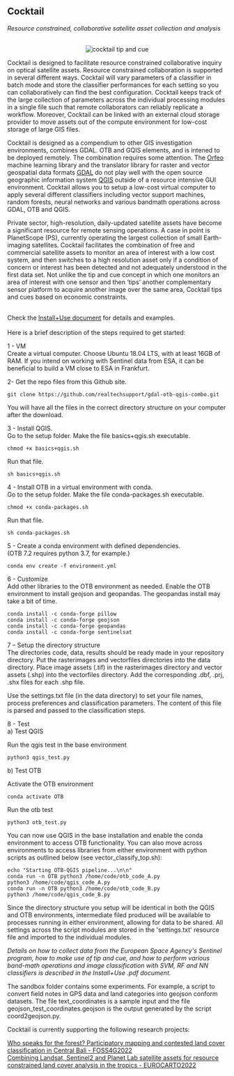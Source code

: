 ## Cocktail 

<i> Resource constrained, collaborative satellite asset collection and analysis </i>
<br><br>

<p align="center">
  <img src="https://github.com/realtechsupport/cocktail/blob/main/imgs/tip+cue5.png?raw=true" alt="cocktail tip and cue"/>
</p>

Cocktail is designed to facilitate resource constrained collaborative inquiry on optical satellite assets. Resource constrained collaboration is supported in several different ways. Cocktail will vary parameters of a classifier in batch mode and store the classifier performances for each setting so you can collaboratively can find the best configuration. Cocktail keeps track of the large collection of parameters across the individual processing modules in a single file such that remote collaborators can reliably replicate a workflow. Moreover, Cocktail can be linked with an external cloud storage provider to move assets out of the compute environment for low-cost storage of large GIS files. 

Cocktail is designed as a compendium to other GIS investigation environments, combines GDAL. OTB and GQIS elements, and is intened to be deployed remotely. The combination requires some attention. The [Orfeo](https://www.orfeo-toolbox.org/tag/machine-learning/) machine learning library and the translator library for raster and vector geospatial data formats [GDAL](https://gdal.org/) do not play well with the open source geographic information system [QGIS](https://qgis.org) outside of a resource intensive GUI environment.  Cocktail allows you to setup a low-cost virtual computer to apply several different classifiers including vector support machines, random forests, neural networks and various bandmath operations across GDAL, OTB and QGIS.

Private sector, high-resolution, daily-updated satellite assets have become a significant resource for remote sensing operations. A case in point is PlanetScope (PS), currently operating the largest collection of small Earth-imaging satellites. Cocktail facilitates the combination of free and commercial satellite assets to monitor  an area of interest with a low cost system, and then switches to a high resolution asset only if a condition of concern or interest has been detected and not adequately understood in the first data set. Not unlike the tip and cue concept in which one monitors an area of interest with one sensor and then ‘tips’ another complementary sensor platform to acquire another image over the same area, Cocktail tips and cues based on economic constraints.<br><br>

Check the [Install+Use document](https://github.com/realtechsupport/cocktail/blob/main/Install+Use.pdf) for details and examples.
<br><br>
Here is a brief description of the steps required to get started:

1 - VM <br>
Create a virtual computer. Choose Ubuntu 18.04 LTS, with at least 16GB of RAM. If you intend on working with Sentinel data from ESA, it can be beneficial to build a VM close to ESA in Frankfurt. <br>

2- Get the repo files from this Github site. <br>

	git clone https://github.com/realtechsupport/gdal-otb-qgis-combo.git
	
You will have all the files in the correct directory structure on your computer after the download. <br>

3 - Install QGIS. <br>
Go to the setup folder. Make the file basics+qgis.sh executable.<br>

  	chmod +x basics+qgis.sh
	
Run that file. <br>

  	sh basics+qgis.sh

4 - Install OTB in a virtual environment with conda. <br>
Go to the setup folder. Make the file conda-packages.sh executable. <br>

  	chmod +x conda-packages.sh
	
Run that file. <br>

  	sh conda-packages.sh
	
5 - Create a conda environment with defined dependencies.<br>
(OTB 7.2 requires python 3.7, for example.)

	conda env create -f environment.yml
	

6 - Customize <br>
Add other libraries to the OTB environment as needed. Enable the OTB environment to install geojson and geopandas. The geopandas install may take a bit of time. <br>

	conda install -c conda-forge pillow
	conda install -c conda-forge geojson
	conda install -c conda-forge geopandas
	conda install -c conda-forge sentinelsat

	
7 – Setup the directory structure <br>
The directories code, data, results should be ready made in your repository directory.
Put the rasterimages and vectorfiles directories into the data directory. Place image assets (.tif) in the rasterimages directory and vector assets (.shp) into the vectorfiles directory. Add the corresponding .dbf, .prj, .shx files for each .shp file.

Use the settings.txt file (in the data directory) to set your file names, process preferences and classification parameters. The content of this file is parsed and passed to the classification steps.

  
8 - Test<br>
a) Test QGIS

Run the qgis test in the base environment <br>

  	python3 qgis_test.py
	

b) Test OTB

Activate the OTB environment <br>

  	conda activate OTB
	
Run the otb test <br>

  	python3 otb_test.py
  
You can now use QGIS in the base installation and enable the conda environment to access OTB functionality. 
You can also move across environments to access libraries from either environment with python scripts as outlined below (see vector_classify_top.sh): <br>

  	echo "Starting OTB-QGIS pipeline...\n\n" 
  	conda run -n OTB python3 /home/code/otb_code_A.py 
  	python3 /home/code/qgis_code_A.py 
  	conda run -n OTB python3 /home/code/otb_code_B.py 
  	python3 /home/code/qgis_code_B.py 
	 
	 
Since the directory structure you setup will be identical in both the QGIS and OTB environments, intermediate filed produced will be available to processes running in either environment, allowing for data to be shared. All settings across the script modules are stored in the 'settings.txt' resource file and imported to the individual modules.

<i>Details on how to collect data from the European Space Agency's Sentinel program, how to make use of tip and cue, and how to perform various band-math operations and image classification with SVM, RF and NN classifiers is described in the Install+Use .pdf document.</i>

The sandbox folder contains some experiments. For example, a script to convert field notes in GPS data and land categories into geojson conform datasets. The file text_coordinates is a sample input and the file geojson_test_coordinates.geojson is the output generated by the script coord2geojson.py.


Cocktail is currently supporting the following research projects:

[Who speaks for the forest? Participatory mapping and contested land cover classification in Central Bali - FOSS4G2022](https://talks.osgeo.org/foss4g-2022-academic-track/talk/33PMHD/) <br>
[Combining Landsat, Sentinel2 and Planet Lab satellite assets for resource constrained land cover analysis in the tropics - EUROCARTO2022](https://eurocarto2022.org/accepted-submissions/)


